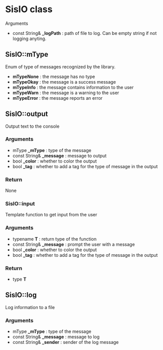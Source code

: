 
# SisIO class

Arguments

- const String& **\_logPath** : path of file to log. Can be empty string if not logging anyting.

## SisIO::mType

Enum of type of messages recognized by the library.

- **mTypeNone** : the message has no type
- **mTypeOkay** : the message is a success message
- **mTypeInfo** : the message contains information to the user
- **mTypeWarn** : the message is a warning to the user
- **mTypeError** : the message reports an error

## SisIO::output

Output text to the console

### Arguments

- mType **\_mType** : type of the message
- const String& **\_message** : message to output
- bool **\_color** : whether to color the output
- bool **\_tag** : whether to add a tag for the type of message in the output

### Return

None

### SisIO::input

Template function to get input from the user

### Arguments

- typename **T** : return type of the function
- const String& **\_message** : prompt the user with a message
- bool **\_color** : whether to color the output
- bool **\_tag** : whether to add a tag for the type of message in the output

### Return

- type **T**

## SisIO::log

Log information to a file

### Arguments

- mType **\_mType** : type of the message
- const String& **\_message** : message to log
- const String& **\_sender** : sender of the log message
